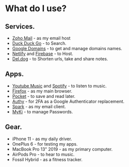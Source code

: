 # What do I use?
## Services.
- [Zoho Mail](https://zoho.com/mail/) - as my email host
- [Duck Duck Go](https://duckduckgo.com/) - to Search.
- [Google Domains](https://domains.google.com/) - to get and manage domains names.
- [Netlify](https://netlify.com/) and [Firebase](https://firebase.google.com/products/hosting/) - to Host.
- [Del.dog](https://del.dog/) - to Shorten urls, take and share notes.
## Apps.
- [Youtube Music](https://music.youtube.com/) and [Spotify](https://spotify.com/) - to listen to music.
- [Firefox](https://www.mozilla.org/en-US/firefox/) - as my main browser.
- [Pocket](https://getpocket.com/) - to save and read later.
- [Authy](https://authy.com/) - for 2FA as a Google Authenticator replacement.
- [Spark](https://sparkmailapp.com/) - as my email client.
- [MyKi](https://myki.com/) - to manage Passwords.
## Gear.
- iPhone 11 - as my daily driver.
- OnePlus 6 - for testing my apps.
- MacBook Pro 13" 2019 - as my primary computer.
- AirPods Pro - to hear to music.
- Fossil Hybrid - as a fitness tracker.
